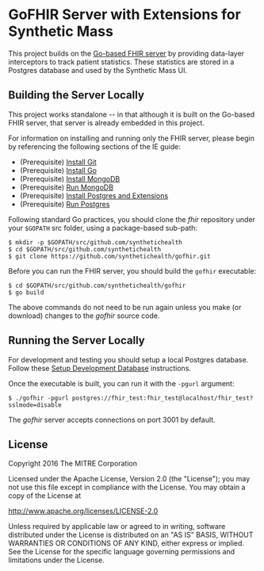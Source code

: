 GoFHIR Server with Extensions for Synthetic Mass
================================================

This project builds on the [Go-based FHIR server](https://github.com/intervention-engine/ie) by providing data-layer interceptors to track patient statistics. These statistics are stored in a Postgres database and used by the Synthetic Mass UI.

Building the Server Locally
---------------------------

This project works standalone -- in that although it is built on the Go-based FHIR server, that server is already embedded in this project.

For information on installing and running only the FHIR server, please begin by referencing the following sections of the IE guide:

-	(Prerequisite) [Install Git](https://github.com/intervention-engine/ie/blob/master/docs/dev_install.md#install-git)
-	(Prerequisite) [Install Go](https://github.com/intervention-engine/ie/blob/master/docs/dev_install.md#install-go)
-	(Prerequisite) [Install MongoDB](https://github.com/intervention-engine/ie/blob/master/docs/dev_install.md#install-mongodb)
-	(Prerequisite) [Run MongoDB](https://github.com/intervention-engine/ie/blob/master/docs/dev_install.md#run-mongodb)
-  (Prerequisite) [Install Postgres and Extensions](https://github.com/synthetichealth/gofhir/blob/master/docs/postgres-setup.md#install-postgres)
-  (Prerequisite) [Run Postgres](https://github.com/synthetichealth/gofhir/blob/master/docs/postgres-setup.md#run-postgres)

Following standard Go practices, you should clone the *fhir* repository under your `$GOPATH` src folder, using a package-based sub-path:

```
$ mkdir -p $GOPATH/src/github.com/synthetichealth
$ cd $GOPATH/src/github.com/synthetichealth
$ git clone https://github.com/synthetichealth/gofhir.git
```

Before you can run the FHIR server, you should build the `gofhir` executable:

```
$ cd $GOPATH/src/github.com/synthetichealth/gofhir
$ go build
```

The above commands do not need to be run again unless you make (or download) changes to the *gofhir* source code.


Running the Server Locally
--------------------------

For development and testing you should setup a local Postgres database. Follow these [Setup Development Database](https://github.com/synthetichealth/gofhir/blob/ptstats/postgres/postgres-setup.md#setup-development-database) instructions.

Once the executable is built, you can run it with the `-pgurl` argument:

```
$ ./gofhir -pgurl postgres://fhir_test:fhir_test@localhost/fhir_test?sslmode=disable
```

The *gofhir* server accepts connections on port 3001 by default.

License
-------

Copyright 2016 The MITRE Corporation

Licensed under the Apache License, Version 2.0 (the "License"); you may not use this file except in compliance with the License. You may obtain a copy of the License at

http://www.apache.org/licenses/LICENSE-2.0

Unless required by applicable law or agreed to in writing, software distributed under the License is distributed on an "AS IS" BASIS, WITHOUT WARRANTIES OR CONDITIONS OF ANY KIND, either express or implied. See the License for the specific language governing permissions and limitations under the License.
